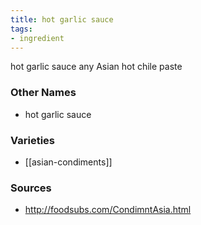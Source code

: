 ```yaml
---
title: hot garlic sauce
tags:
- ingredient
---
```

hot garlic sauce any Asian hot chile paste

### Other Names

* hot garlic sauce

### Varieties

* [[asian-condiments]]

### Sources
* http://foodsubs.com/CondimntAsia.html
